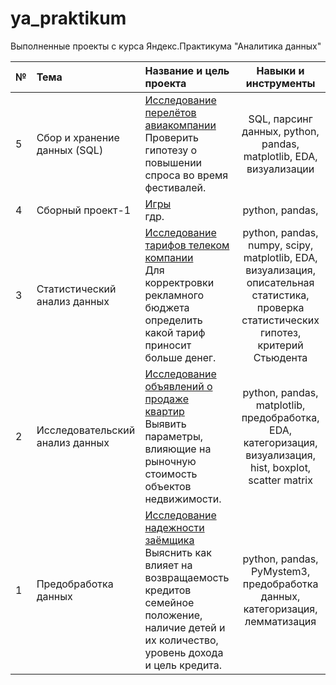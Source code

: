 # ya_praktikum
Выполненные проекты с курса Яндекс.Практикума "Аналитика данных"

|**№**|**Тема**|**Название и цель проекта** |**Навыки и инструменты**|
|:--- |:----|:---------------------|:-----:|
| 5 | Сбор и хранение данных (SQL) | [Исследование перелётов авиакомпании](https://github.com/Morrrrrigan/ya_praktikum/blob/main/5%20Сбор%20и%20хранение%20-%20билеты%20авиакомпании_final.ipynb) <br> Проверить гипотезу о повышении спроса во время фестивалей. | SQL, парсинг данных, python, pandas, matplotlib, EDA, визуализации|
| 4 | Сборный проект-1 | [Игры]() <br> гдр. | python, pandas, |
| 3 | Статистический анализ данных | [Исследование тарифов телеком компании](https://github.com/Morrrrrigan/ya_praktikum/blob/main/3%20Статистический%20анализ%20%20-%20тариф%20для%20телеком%20компании%20final.ipynb) <br> Для корректровки рекламного бюджета определить какой тариф приносит больше денег. | python, pandas, numpy, scipy, matplotlib, EDA, визуализация, описательная статистика, проверка статистических гипотез, критерий Стьюдента|
| 2 | Исследовательский анализ данных | [Исследование объявлений о продаже квартир](https://github.com/Morrrrrigan/ya_praktikum/blob/main/2%20Исследовательский%20анализ%20-%20объявления%20о%20продаже%20квартир%20final.ipynb) <br> Выявить параметры, влияющие на рыночную стоимость объектов недвижимости. | python, pandas, matplotlib, предобработка, EDA, категоризация, визуализация, hist, boxplot, scatter matrix|
| 1 | Предобработка данных | [Исследование надежности заёмщика](https://github.com/Morrrrrigan/ya_praktikum/tree/main/1%20исследование%20надежности%20заемщиков%20-%20анализ%20банковских%20данных) <br> Выяснить как влияет на возвращаемость кредитов семейное положение, наличие детей и их количество, уровень дохода и цель кредита. | python, pandas, PyMystem3, предобработка данных, категоризация, лемматизация |
